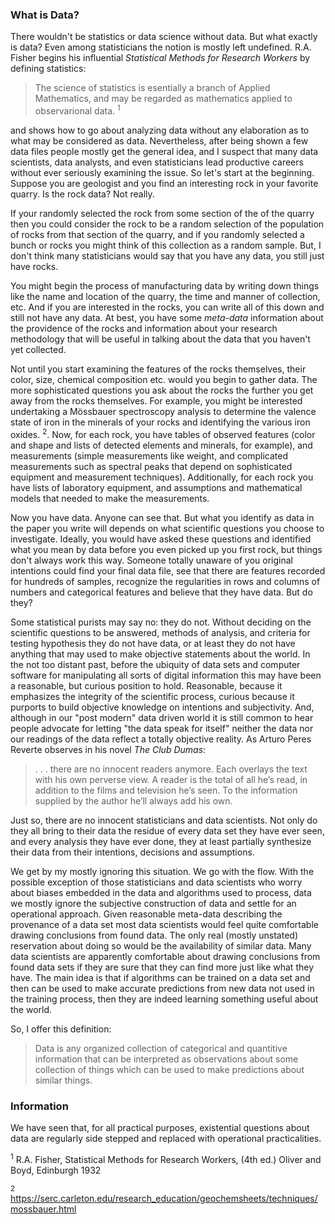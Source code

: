 
### What is Data?
There wouldn't be statistics or data science without data. But what exactly is data? Even among statisticians the  notion is mostly left undefined. R.A. Fisher begins his influential *Statistical Methods for Research Workers* by defining statistics:

>The science of statistics is esentially a branch of Applied Mathematics, and may be regarded as mathematics applied to observarional data. <sup>1</sup>

and shows how to go about analyzing data without any elaboration as to what may be considered as data. Nevertheless, after being shown a few data files people mostly get the general idea, and I suspect that many data scientists,  data analysts, and even statisticians lead productive careers without ever seriously examining the issue. So let's start at the beginning. Suppose you are geologist and you find an interesting rock in your favorite quarry. Is the rock data? Not really.

If your randomly selected the rock from some section of the of the quarry then you could consider the rock to be a random selection of the population of rocks from that section of the quarry, and if you randomly selected a bunch or rocks you might think of this collection as a random sample. But, I don't think many statisticians would say that you have any data, you still just have rocks.

You might begin the process of manufacturing data by writing down things like the name and location of the quarry, the time and manner of collection, etc.  And if you are interested in the rocks, you can write all of this down and still not have any data. At best, you have some *meta-data* information about the providence of the rocks and information about your research methodology that will be useful in talking about the data that you haven't yet collected.

Not until you start examining the features of the rocks themselves, their color, size, chemical composition etc. would you begin to gather data. The more sophisticated questions you ask about the rocks the further you get away from the rocks themselves. For example, you might be interested undertaking a Mössbauer spectroscopy analysis to determine the valence state of iron in the minerals of your rocks and identifying the various iron oxides. <sup>2</sup>. Now, for each rock, you have tables of observed features (color and shape and lists of detected elements and minerals, for example), and measurements (simple measurements like weight, and complicated measurements such as spectral peaks that depend on sophisticated equipment and measurement techniques). Additionally, for each rock you have lists of laboratory equipment, and assumptions and mathematical models that needed to make the measurements.

Now you have data. Anyone can see that. But what you identify as data in the paper you write will depends on what scientific questions you choose to investigate. Ideally, you would have asked these questions and identified what you mean by data before you even picked up you first rock, but things don't always work this way. Someone totally unaware of you original intentions could find your final data file, see that there are features recorded for hundreds of samples, recognize the regularities in rows and columns of numbers and categorical features and believe that they have data. But do they?

Some statistical purists may say no: they do not. Without deciding on the scientific questions to be answered, methods of analysis, and criteria for testing hypothesis they do not have data, or at least they do not have anything that may used to make objective statements about the world. In the not too distant past, before the ubiquity of data sets and computer software for manipulating all sorts of digital information this may have been a reasonable, but curious position to hold. Reasonable, because it emphasizes the integrity of the scientific process, curious because it purports to build objective knowledge on intentions and subjectivity. And, although in our "post modern" data driven world it is still common to hear people advocate for letting "the data speak for itself" neither the data nor our readings of the data reflect a totally objective reality. As Arturo Peres Reverte observes in his novel *The Club Dumas*:

>. . . there are no innocent readers anymore. Each overlays the text with his own perverse view.  A reader is the total of all he’s read, in addition to the films and television he’s seen. To the information supplied by the author he’ll always add his own.

Just so, there are no innocent statisticians and data scientists. Not only do they all bring to their data the residue of every data set they have ever seen, and every analysis they have ever done, they at least partially synthesize their data from their intentions, decisions and assumptions.

We get by my mostly ignoring this situation. We go with the flow. With the possible exception of those statisticians and data scientists who worry about biases embedded in the data and algorithms used to process, data we mostly ignore the subjective construction of data and settle for an operational approach. Given reasonable meta-data describing the provenance of a data set most data scientists would feel quite comfortable drawing conclusions from found data. The only real (mostly unstated) reservation about doing so would be the availability of similar data. Many data scientists are apparently comfortable about drawing conclusions from found data sets if they are sure that they can find more just like what they have. The main idea is that if algorithms can be trained on a data set and then can be used to make accurate predictions from new data not used in the training process, then they are indeed learning something useful about the world.

So, I offer this definition:

>Data is any organized collection of categorical and quantitive information that can be interpreted as observations about some collection of things which can be used to make predictions about similar things.


### Information
We have seen that, for all practical purposes, existential questions about data are regularly side stepped and replaced with operational practicalities. 

<sup>1</sup> R.A. Fisher, Statistical Methods for Research Workers, (4th ed.) Oliver and Boyd, Edinburgh 1932

<sup>2</sup> https://serc.carleton.edu/research_education/geochemsheets/techniques/mossbauer.html